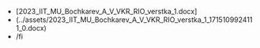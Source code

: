 - [2023_IIT_MU_Bochkarev_A_V_VKR_RIO_verstka_1.docx]
- (../assets/2023_IIT_MU_Bochkarev_A_V_VKR_RIO_verstka_1_1715109924111_0.docx)
- /fi